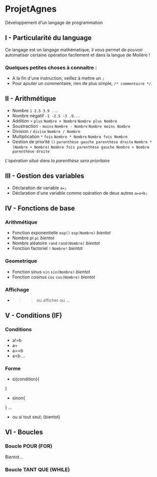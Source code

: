 # ProjetAgnes
Développement d'un langage de programmation

## I - Particularité du language

Ce langage est un langage mathématique, il vous permet de pouvoir automatiser certaine opération facilement et dans la langue de Molière !

### Quelques petites choses à connaitre : ###

* A la fin d'une instruction, veillez à mettre un `;`
* Pour ajouter un commentaire, rien de plus simple, `/* commentaire */`.

## II - Arithmétique
* Nombre
  `1 2.5 3.9 ...`
* Nombre négatif
`-1 -2.5 -3 .9...`
* Addition `+` `plus`
  `Nombre + Nombre` `Nombre plus Nombre`
* Soustraction `-` `moins`
  `Nombre - Nombre` `Nombre moins Nombre`
* Division `/` `divise`
  `Nombre / Nombre`
* Multiplication `*` `fois`
  `Nombre * Nombre` `Nombre fois Nombre`
* Gestion de priorité `()` `parenthèse gauche parenthèse droite`
  `Nombre * (Nombre + Nombre)` `Nombre fois parenthèse gauche Nombre + Nombre parenthèse droite`

*L'opération situé dans la parenthèse sera prioritaire*

## III - Gestion des variables
* Déclaration de variable `a=;`
* Déclaration d'une variable comme opération de deux autres `a=a+b;`

## IV - Fonctions de base
### Arithmétique

* Fonction exponentielle `exp()` `exp(Nombre)` _bientot_
* Nombre pi `pi` _bientot_
* Nombre aléatoire `rand` `rand(Nombre)` _bientot_
* Fonction factoriel `!` `Nombre!` _bientot_

### Geometrique
* Fonction sinus `sin` `sin(Nombre)` _bientot_
* Fonction cosinus `cos` `cos(Nombre)` _bientot_

### Affichage
* >> ou afficher ou ...

## V - Conditions (IF)
### Conditions
* a!=b
* a=
* a>=b
* a<b
...
### Forme
* si(condition){

}
* sinon{

}
 ...

* ou si tout seul; (bientot)

## VI - Boucles
### Boucle POUR (FOR)
Bientot...

### Boucle TANT QUE (WHILE)
